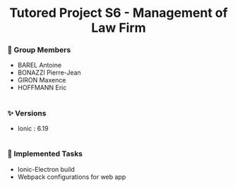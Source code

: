 <div align="center">

# Tutored Project S6 - Management of Law Firm
  
</div>

### 🚀 Group Members

- BAREL Antoine
- BONAZZI Pierre-Jean
- GIRON Maxence
- HOFFMANN Eric

#

### ✨ Versions

- Ionic : 6.19

#

### 🧩 Implemented Tasks

- Ionic-Electron build 
- Webpack configurations for web app
